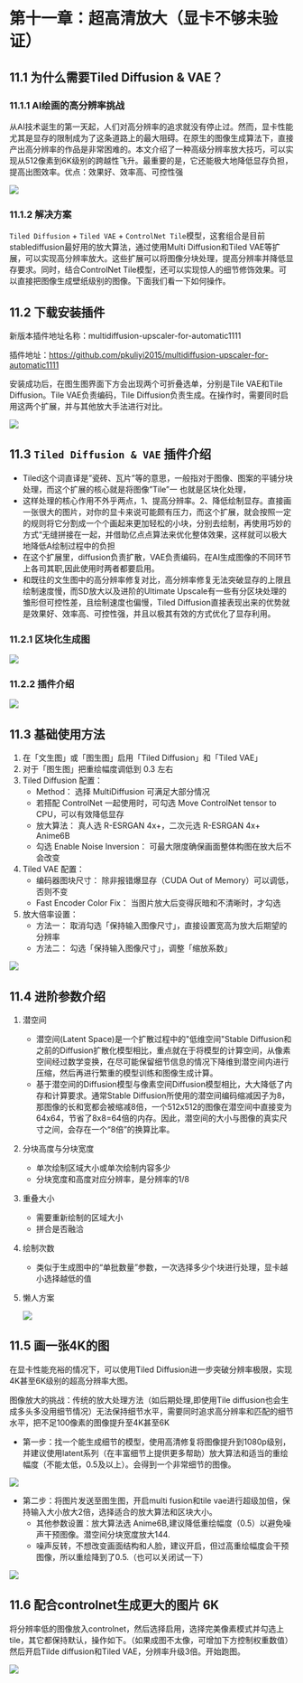 # 第十一章：超高清放大（显卡不够未验证）

## 11.1 为什么需要Tiled Diffusion & VAE？

### 11.1.1 AI绘画的高分辨率挑战

从AI技术诞生的第一天起，人们对高分辨率的追求就没有停止过。然而，显卡性能尤其是显存的限制成为了这条道路上的最大阻碍。在原生的图像生成算法下，直接产出高分辨率的作品是非常困难的。本文介绍了一种高级分辨率放大技巧，可以实现从512像素到6K级别的跨越性飞升。最重要的是，它还能极大地降低显存负担，提高出图效率。优点：效果好、效率高、可控性强

![](/application/picture/sd-webui/study/305.png)

### 11.1.2 解决方案

`Tiled Diffusion` + `Tiled VAE` + `ControlNet Tile`模型，这套组合是目前stablediffusion最好用的放大算法，通过使用Multi Diffusion和Tiled VAE等扩展，可以实现高分辨率放大。这些扩展可以将图像分块处理，提高分辨率并降低显存要求。同时，结合ControlNet Tile模型，还可以实现惊人的细节修饰效果。可以直接把图像生成壁纸级别的图像。下面我们看一下如何操作。


## 11.2 下载安装插件

新版本插件地址名称：multidiffusion-upscaler-for-automatic1111

插件地址：https://github.com/pkuliyi2015/multidiffusion-upscaler-for-automatic1111

安装成功后，在图生图界面下方会出现两个可折叠选单，分别是Tile VAE和Tile Diffusion。Tile VAE负责编码，Tile Diffusion负责生成。在操作时，需要同时启用这两个扩展，并与其他放大手法进行对比。

![](/application/picture/sd-webui/study/304.png)

## 11.3 `Tiled Diffusion & VAE` 插件介绍

- Tiled这个词直译是”瓷砖、瓦片”等的意思，一般指对于图像、图案的平铺分块处理，而这个扩展的核心就是将图像”Tile”一 也就是区块化处理，
- 这样处理的核心作用不外乎两点，1、提高分辨率。2、降低绘制显存。直接画一张很大的图片，对你的显卡来说可能颇有压力，而这个扩展，就会按照一定的规则将它分割成一个个画起来更加轻松的小块，分别去绘制，再使用巧妙的方式“无缝拼接在一起，并借助亿点点算法来优化整体效果，这样就可以极大地降低A绘制过程中的负担
- 在这个扩展里，diffusion负责扩散，VAE负责编码，在AI生成图像的不同环节上各司其职,因此使用时两者都要启用。
- 和既往的文生图中的高分辨率修复对比，高分辨率修复无法突破显存的上限且绘制速度慢，而SD放大以及进阶的Ultimate Upscale有一些有分区块处理的雏形但可控性差，且绘制速度也偏慢，Tiled Diffusion直接表现出来的优势就是效果好、效率高、可控性强，并且以极其有效的方式优化了显存利用。

### 11.2.1 区块化生成图

![](/application/picture/sd-webui/study/306.png)

### 11.2.2 插件介绍

![](/application/picture/sd-webui/study/307.png)

## 11.3 基础使用方法

1. 在「文生图」或「图生图」启用「Tiled Diffusion」和「Tiled VAE」
2. 对于「图生图」把重绘幅度调低到 0.3 左右
3. Tiled Diffusion 配置：
    - Method： 选择 MultiDiffusion 可满足大部分情况
    - 若搭配 ControlNet 一起使用时，可勾选 Move ControlNet tensor to CPU，可以有效降低显存
    - 放大算法： 真人选 R-ESRGAN 4x+，二次元选 R-ESRGAN 4x+ Anime6B
    - 勾选 Enable Noise Inversion： 可最大限度确保画面整体构图在放大后不会改变
4. Tiled VAE 配置：
    - 编码器图块尺寸： 除非报错爆显存（CUDA Out of Memory）可以调低，否则不变
    - Fast Encoder Color Fix： 当图片放大后变得灰暗和不清晰时，才勾选
5. 放大倍率设置：
    - 方法一： 取消勾选「保持输入图像尺寸」，直接设置宽高为放大后期望的分辨率
    - 方法二： 勾选「保持输入图像尺寸」，调整「缩放系数」

![](/application/picture/sd-webui/study/308.png)

## 11.4 进阶参数介绍

1. 潜空间
    - 潜空间(Latent Space)是一个扩散过程中的"低维空间"Stable Diffusion和之前的Diffusion扩散化模型相比，重点就在于将模型的计算空间，从像素空间经过数学变换，在尽可能保留细节信息的情况下降维到潜空间内进行压缩，然后再进行繁重的模型训练和图像生成计算。
    - 基于潜空间的Diffusion模型与像素空间Diffusion模型相比，大大降低了内存和计算要求。通常Stable Diffusion所使用的潜空间编码缩减因子为8，那图像的长和宽都会被缩减8倍，一个512x512的图像在潜空间中直接变为64x64，节省了8x8=64倍的内存。因此，潜空间的大小与图像的真实尺寸之间，会存在一个“8倍”的换算比率。

2. 分块高度与分块宽度
    - 单次绘制区域大小或单次绘制内容多少
    - 分块宽度和高度对应分辨率，是分辨率的1/8 

3. 重叠大小
    - 需要重新绘制的区域大小
    - 拼合是否融洽

4. 绘制次数
    - 类似于生成图中的“单批数量”参数，一次选择多少个块进行处理，显卡越小选择越低的值

5. 懒人方案

    ![](/application/picture/sd-webui/study/309.png)


## 11.5 画一张4K的图

在显卡性能充裕的情况下，可以使用Tiled Diffusion进一步突破分辨率极限，实现4K甚至6K级别的超高分辨率大图。

图像放大的挑战：传统的放大处理方法（如后期处理,即使用Tile diffusion也会生成多头多没用细节情况）无法保持细节水平，需要同时追求高分辨率和匹配的细节水平，把不足100像素的图像提升至4K甚至6K

- 第一步：找一个能生成细节的模型，使用高清修复将图像提升到1080p级别，并建议使用latent系列（在丰富细节上提供更多帮助）放大算法和适当的重绘幅度（不能太低，0.5及以上）。会得到一个非常细节的图像。

![](/application/picture/sd-webui/study/310.png)

- 第二步：将图片发送至图生图，开启multi fusion和tile vae进行超级加倍，保持输入大小放大2倍，选择适合的放大算法和区块大小。
    - 其他参数设置：放大算法选 Anime6B,建议降低重绘幅度（0.5）以避免噪声干预图像。潜空间分块宽度放大144.
    - 噪声反转，不想改变画面结构和人脸，建议开启，但过高重绘幅度会干预图像，所以重绘降到了0.5.（也可以关闭试一下）

![](/application/picture/sd-webui/study/311.png)

## 11.6 配合controlnet生成更大的图片 6K

将分辨率低的图像放入controlnet，然后选择启用，选择完美像素模式并勾选上tile，其它都保持默认，操作如下。（如果成图不太像，可增加下方控制权重数值）然后开启Tilde diffusion和Tiled VAE，分辨率升级3倍。开始跑图。

![](/application/picture/sd-webui/study/312.png)